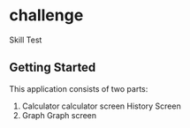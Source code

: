 # challenge

Skill Test

## Getting Started

This application consists of two parts:

1. Calculator
   calculator screen
   History Screen
2. Graph
   Graph screen